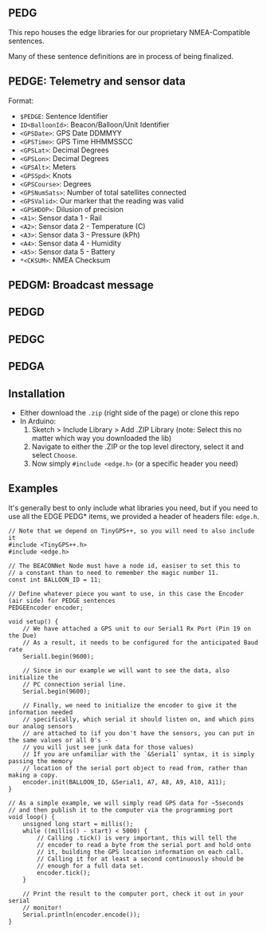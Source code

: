 ## PEDG

This repo houses the edge libraries for our proprietary NMEA-Compatible sentences.

Many of these sentence definitions are in process of being finalized.

## PEDGE: Telemetry and sensor data

Format:

* `$PEDGE`: Sentence Identifier
* `ID<BalloonId>`: Beacon/Balloon/Unit Identifier
* `<GPSDate>`: GPS Date DDMMYY
* `<GPSTime>`: GPS Time HHMMSSCC
* `<GPSLat>`: Decimal Degrees
* `<GPSLon>`: Decimal Degrees
* `<GPSAlt>`: Meters
* `<GPSSpd>`: Knots
* `<GPSCourse>`: Degrees
* `<GPSNumSats>`: Number of total satellites connected
* `<GPSValid>`: Our marker that the reading was valid
* `<GPSHDOP>`: Dilusion of precision
* `<A1>`: Sensor data 1 - Rail
* `<A2>`: Sensor data 2 - Temperature (C)
* `<A3>`: Sensor data 3 - Pressure (kPh)
* `<A4>`: Sensor data 4 - Humidity
* `<A5>`: Sensor data 5 - Battery
* `*<CKSUM>`: NMEA Checksum

## PEDGM: Broadcast message

## PEDGD

## PEDGC

## PEDGA

## Installation

* Either download the `.zip` (right side of the page) or clone this repo
* In Arduino:
    1. Sketch > Include Library > Add .ZIP Library (note: Select this no matter which way you downloaded the lib)
    2. Navigate to either the .ZIP or the top level directory, select it and select `Choose`.
    3. Now simply `#include <edge.h>` (or a specific header you need)

## Examples

It's generally best to only include what libraries you need, but if you need to use all the EDGE PEDG\* items, we provided a header of headers file: `edge.h`.

```
// Note that we depend on TinyGPS++, so you will need to also include it
#include <TinyGPS++.h>
#include <edge.h>

// The BEACONNet Node must have a node id, easiser to set this to
// a constant than to need to remember the magic number 11.
const int BALLOON_ID = 11;

// Define whatever piece you want to use, in this case the Encoder (air side) for PEDGE sentences
PEDGEEncoder encoder;

void setup() {
    // We have attached a GPS unit to our Serial1 Rx Port (Pin 19 on the Due)
    // As a result, it needs to be configured for the anticipated Baud rate
    Serial1.begin(9600);

    // Since in our example we will want to see the data, also initialize the
    // PC connection serial line.
    Serial.begin(9600);

    // Finally, we need to initialize the encoder to give it the information needed
    // specifically, which serial it should listen on, and which pins our analog sensors
    // are attached to (if you don't have the sensors, you can put in the same values or all 0's -
    // you will just see junk data for those values)
    // If you are unfamiliar with the `&Serial1` syntax, it is simply passing the memory
    // location of the serial port object to read from, rather than making a copy.
    encoder.init(BALLOON_ID, &Serial1, A7, A8, A9, A10, A11);
}

// As a simple example, we will simply read GPS data for ~5seconds
// and then publish it to the computer via the programming port
void loop() {
    unsigned long start = millis();
    while ((millis() - start) < 5000) {
        // Calling .tick() is very important, this will tell the
        // encoder to read a byte from the serial port and hold onto
        // it, building the GPS location information on each call.
        // Calling it for at least a second continuously should be
        // enough for a full data set.
        encoder.tick();
    }

    // Print the result to the computer port, check it out in your serial
    // monitor!
    Serial.println(encoder.encode());
}
```
